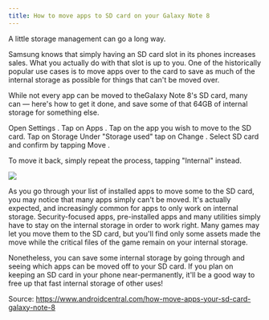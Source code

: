 ```yaml
---
title: How to move apps to SD card on your Galaxy Note 8 
---
```


A little storage management can go a long way.

Samsung knows that simply having an SD card slot in its phones increases sales. What you actually do with that slot is up to you. One of the historically popular use cases is to move apps over to the card to save as much of the internal storage as possible for things that can't be moved over.

While not every app can be moved to theGalaxy Note 8's SD card, many can — here's how to get it done, and save some of that 64GB of internal storage for something else.

Open Settings .
Tap on Apps .
Tap on the app you wish to move to the SD card.
Tap on Storage
Under "Storage used" tap on Change .
Select SD card and confirm by tapping Move .

To move it back, simply repeat the process, tapping "Internal" instead.

![](http://img0.tuicool.com/Mr6RRnb.jpg!web)

As you go through your list of installed apps to move some to the SD card, you may notice that many apps simply can't be moved. It's actually expected, and increasingly common for apps to only work on internal storage. Security-focused apps, pre-installed apps and many utilities simply have to stay on the internal storage in order to work right. Many games may let you move them to the SD card, but you'll find only some assets made the move while the critical files of the game remain on your internal storage.

Nonetheless, you can save some internal storage by going through and seeing which apps can be moved off to your SD card. If you plan on keeping an SD card in your phone near-permanently, it'll be a good way to free up that fast internal storage of other uses!


Source: https://www.androidcentral.com/how-move-apps-your-sd-card-galaxy-note-8